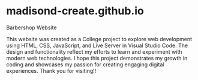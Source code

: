 # madisond-create.github.io
Barbershop Website

This website was created as a College project to explore web development using HTML, CSS, JavaScript, and Live Server in Visual Studio Code. The design and functionality reflect my efforts to learn and experiment with modern web technologies. I hope this project demonstrates my growth in coding and showcases my passion for creating engaging digital experiences. Thank you for visiting!!


